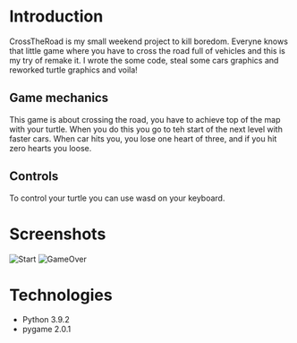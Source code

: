 Introduction
============
CrossTheRoad is my small weekend project to kill boredom. Everyne knows that little game where you have to cross the road full of vehicles and this is my try
of remake it. I wrote the some code, steal some cars graphics and reworked turtle graphics and voila! 

Game mechanics
-------------
This game is about crossing the road, you have to achieve top of the map with your turtle. When you do this you go to teh start of the next level
with faster cars. When car hits you, you lose one heart of three, and if you hit zero hearts you loose.

Controls
-------------
To control your turtle you can use wasd on your keyboard.

Screenshots
===========
![Start](https://media.giphy.com/media/Hb1mjlqt0S9w3aowES/giphy.gif) ![GameOver](https://media.giphy.com/media/dnmqlbYLhdDN5diXsj/giphy.gif)

Technologies
===========
* Python 3.9.2
* pygame 2.0.1
